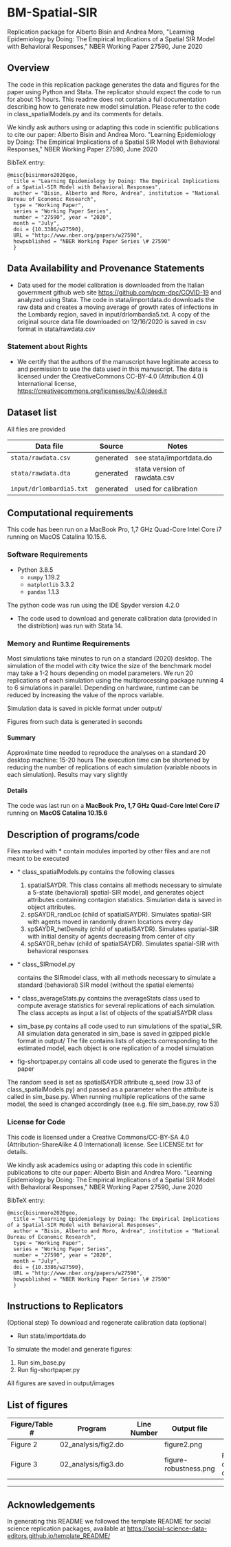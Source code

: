 # BM-Spatial-SIR

Replication package for Alberto Bisin and Andrea Moro, "Learning Epidemiology by Doing: The Empirical Implications of a Spatial SIR Model with Behavioral Responses," NBER Working Paper 27590, June 2020

Overview
--------

The code in this replication package generates the data and figures for the paper using Python and Stata. The replicator should expect the code to run for about 15 hours. This readme does not contain a full documentation describing how to generate new model simulation. Please refer to the code in class_spatialModels.py and its comments for details.

We kindly ask authors using or adapting this code in scientific publications to cite our paper:
  Alberto Bisin and Andrea Moro. "Learning Epidemiology by Doing: The Empirical Implications of a Spatial SIR Model with Behavioral Responses," NBER Working Paper 27590, June 2020

  BibTeX entry:

  ```
  @misc{bisinmoro2020geo,
    title = "Learning Epidemiology by Doing: The Empirical Implications of a Spatial-SIR Model with Behavioral Responses",
    author = "Bisin, Alberto and Moro, Andrea", institution = "National Bureau of Economic Research",
    type = "Working Paper",
    series = "Working Paper Series",
    number = "27590", year = "2020",
    month = "July",
    doi = {10.3386/w27590},
    URL = "http://www.nber.org/papers/w27590",
    howpublished = "NBER Working Paper Series \# 27590"
    }
```

Data Availability and Provenance Statements
-------------------------------------------

- Data used for the model calibration is downloaded from the Italian government github web site https://github.com/pcm-dpc/COVID-19 and analyzed using Stata. The code in stata/importdata.do downloads the raw data and creates a moving average of growth rates of infections in the Lombardy region, saved in input/drlombardia5.txt. A copy of the original source data file downloaded on 12/16/2020 is saved in csv format in stata/rawdata.csv

### Statement about Rights

- We certify that the authors of the manuscript have legitimate access to and permission to use the data used in this manuscript. The data is licensed under the CreativeCommons CC-BY-4.0 (Attribution 4.0) International license, https://creativecommons.org/licenses/by/4.0/deed.it


Dataset list
------------

All files are provided

| Data file               | Source    | Notes                        |
|-------------------------|-----------|------------------------------|
| `stata/rawdata.csv`     | generated | see stata/importdata.do      |
| `stata/rawdata.dta`     | generated | stata version of rawdata.csv |
| `input/drlombardia5.txt`| generated | used for calibration         |

Computational requirements
---------------------------

This code has been run on a MacBook Pro, 1,7 GHz Quad-Core Intel Core i7 running on MacOS Catalina 10.15.6.

### Software Requirements

- Python 3.8.5
  - `numpy` 1.19.2
  - `matplotlib` 3.3.2
  - `pandas` 1.1.3

The python code was run using the IDE Spyder version 4.2.0

- The code used to download and generate calibration data (provided in the distribtion) was run with Stata 14.

### Memory and Runtime Requirements

Most simulations take minutes to run on a standard (2020) desktop. The simulation of the model with city twice the size of the benchmark model may take a 1-2 hours depending on model parameters. We run 20 replications of each simulation using the multiprocessing package running 4 to 6 simulations in parallel. Depending on hardware, runtime can be reduced by increasing the value of the nprocs variable.

Simulation data is saved in pickle format under output/

Figures from such data is generated in seconds

#### Summary

Approximate time needed to reproduce the analyses on a standard 20 desktop machine: 15-20 hours
The execution time can be shortened by reducing the number of replications of each simulation (variable nboots in each simulation). Results may vary slightly

#### Details

The code was last run on a **MacBook Pro, 1,7 GHz Quad-Core Intel Core i7** running on **MacOS Catalina 10.15.6**

Description of programs/code
----------------------------

Files marked with \* contain modules imported by other files and are not meant to be executed

- \* class_spatialModels.py contains the following classes

    1) spatialSAYDR. This class contains all methods necessary to simulate a 5-state (behavioral) spatial-SIR model, and generates object attributes containing contagion statistics. Simulation data is saved in object attributes.
    2) spSAYDR_randLoc (child of spatialSAYDR). Simulates spatial-SIR with agents moved in randomly drawn locations every day
    3) spSAYDR_hetDensity (child of spatialSAYDR). Simulates spatial-SIR with initial density of agents decreasing from center of city
    4) spSAYDR_behav (child of spatialSAYDR). Simulates spatial-SIR with behavioral responses

- \* class_SIRmodel.py

    contains the SIRmodel class, with all methods necessary to simulate a standard (behavioral) SIR model (without the spatial elements)

- \* class_averageStats.py contains the averageStats class used to compute average statistics for several replications of each simulation. The class accepts as input a list of objects of the spatialSAYDR class

- sim_base.py contains all code used to run simulations of the spatial_SIR. All simulation data generated in sim_base is saved in gzipped pickle format in output/ The file contains lists of objects corresponding to the estimated model, each object is one replication of a model simulation

- fig-shortpaper.py contains all code used to generate the figures in the paper

The random seed is set as spatialSAYDR attribute q_seed (row 33 of class_spatialModels.py) and passed as a parameter when the attribute is called in sim_base.py. When running multiple replications of the same model, the seed is changed accordingly
(see e.g. file sim_base.py, row 53)

### License for Code

This code is licensed under a Creative Commons/CC-BY-SA 4.0 (Attribution-ShareAlike 4.0 International) license. See LICENSE.txt for details.

We kindly ask academics using or adapting this code in scientific publications to cite our paper:
  Alberto Bisin and Andrea Moro. "Learning Epidemiology by Doing: The Empirical Implications of a Spatial SIR Model with Behavioral Responses," NBER Working Paper 27590, June 2020

  BibTeX entry:

  ```
  @misc{bisinmoro2020geo,
    title = "Learning Epidemiology by Doing: The Empirical Implications of a Spatial-SIR Model with Behavioral Responses",
    author = "Bisin, Alberto and Moro, Andrea", institution = "National Bureau of Economic Research",
    type = "Working Paper",
    series = "Working Paper Series",
    number = "27590", year = "2020",
    month = "July",
    doi = {10.3386/w27590},
    URL = "http://www.nber.org/papers/w27590",
    howpublished = "NBER Working Paper Series \# 27590"
    }
```

Instructions to Replicators
---------------------------

(Optional step) To download and regenerate calibration data (optional)
- Run stata/importdata.do

To simulate the model and generate figures:

1) Run sim_base.py
2) Run fig-shortpaper.py

All figures are saved in output/images

List of figures
---------------------------

| Figure/Table #    | Program                  | Line Number | Output file                      | Note                            |
|-------------------|--------------------------|-------------|----------------------------------|---------------------------------|
| Figure 2          | 02_analysis/fig2.do      |             | figure2.png                      ||
| Figure 3          | 02_analysis/fig3.do      |             | figure-robustness.png            | Requires confidential data      |

---

## Acknowledgements

In generating this README we followed the template README for social science replication packages, available at https://social-science-data-editors.github.io/template_README/
